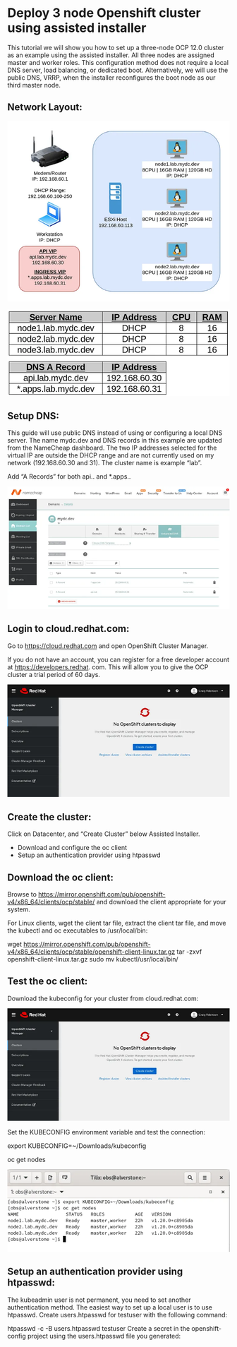 # Deploy 3 node Openshift cluster using assisted installer

This tutorial we will show you how to set up a three-node OCP 12.0 cluster as an example using the assisted installer. All three nodes are assigned master and worker roles. This configuration method does not require a local DNS server, load balancing, or dedicated boot. Alternatively, we will use the public DNS, VRRP, when the installer reconfigures the boot node as our third master node.

## Network Layout:
![network layout](assets/n1.webp)

![network layout](assets/n2.webp)

## Setup DNS:
This guide will use public DNS instead of using or configuring a local DNS server. The name mydc.dev and DNS records in this example are updated from the NameCheap dashboard. The two IP addresses selected for the virtual IP are outside the DHCP range and are not currently used on my network (192.168.60.30 and 31). The cluster name is example “lab”.

Add “A Records” for both api.<clustername>.<domainname> and *.apps.<clustername>.<domainname>

![dns setup](assets/n3.webp)

## Login to cloud.redhat.com:
Go to https://cloud.redhat.com and open OpenShift Cluster Manager.

If you do not have an account, you can register for a free developer account at https://developers.redhat.
com. This will allow you to give the OCP cluster a trial period of 60 days.

![login cloud](assets/n4.webp)

## Create the cluster:
Click on Datacenter, and “Create Cluster” below Assisted Installer.

* Download and configure the oc client
* Setup an authentication provider using htpasswd

## Download the oc client:
Browse to https://mirror.openshift.com/pub/openshift-v4/x86_64/clients/ocp/stable/ and download the client appropriate for your system.

For Linux clients, wget the client tar file, extract the client tar file, and move the kubectl and oc executables to /usr/local/bin:

wget https://mirror.openshift.com/pub/openshift-v4/x86_64/clients/ocp/stable/openshift-client-linux.tar.gz
tar -zxvf openshift-client-linux.tar.gz
sudo mv kubectl/usr/local/bin/

## Test the oc client:
Download the kubeconfig for your cluster from cloud.redhat.com:

![test client](assets/n4.webp)

Set the KUBECONFIG environment variable and test the connection:

export KUBECONFIG=~/Downloads/kubeconfig

oc get nodes

![show nodes](assets/n6.webp)

## Setup an authentication provider using htpasswd:
The kubeadmin user is not permanent, you need to set another authentication method. The easiest way to set up a local user is to use htpasswd. Create users.htpasswd for testuser with the following command:

htpasswd -c -B users.htpasswd testuser
Create a secret in the openshift-config project using the users.htpasswd file you generated:



